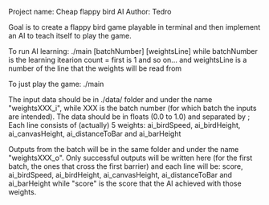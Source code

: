 Project name: Cheap flappy bird AI
Author: Tedro

Goal is to create a flappy bird game playable in terminal and then implement an
AI to teach itself to play the game.

To run AI learning:
  ./main [batchNumber] [weightsLine]
  while batchNumber is the learning itearion count = first is 1 and so on...
  and weightsLine is a number of the line that the weights will be read from

To just play the game:
  ./main

The input data should be in ./data/ folder and under the name
"weightsXXX_i", while XXX is the batch number (for which batch the inputs
are intended).
The data should be in floats (0.0 to 1.0) and separated by ;
Each line consists of (actually) 5 weights:
ai_birdSpeed, ai_birdHeight, ai_canvasHeight, ai_distanceToBar and ai_barHeight

Outputs from the batch will be in the same folder and under the name
"weightsXXX_o". Only successful outputs will be written here (for the
first batch, the ones that cross the first barrier) and each line will be:
score, ai_birdSpeed, ai_birdHeight, ai_canvasHeight, ai_distanceToBar and ai_barHeight
while "score" is the score that the AI achieved with those weights.
